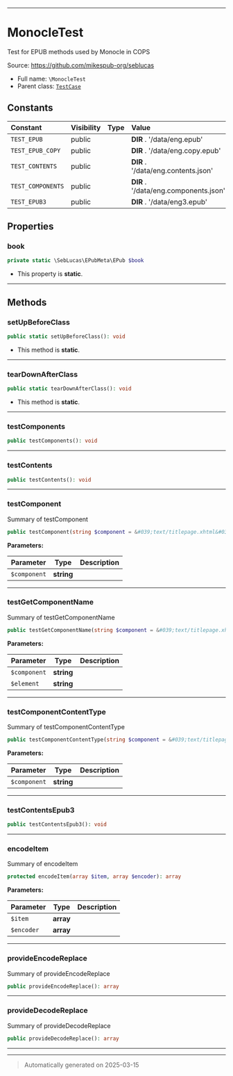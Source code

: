 ***

# MonocleTest

Test for EPUB methods used by Monocle in COPS

Source: https://github.com/mikespub-org/seblucas

* Full name: `\MonocleTest`
* Parent class: [`TestCase`](./PHPUnit/Framework/TestCase.md)


## Constants

| Constant | Visibility | Type | Value |
|:---------|:-----------|:-----|:------|
|`TEST_EPUB`|public| |__DIR__ . &#039;/data/eng.epub&#039;|
|`TEST_EPUB_COPY`|public| |__DIR__ . &#039;/data/eng.copy.epub&#039;|
|`TEST_CONTENTS`|public| |__DIR__ . &#039;/data/eng.contents.json&#039;|
|`TEST_COMPONENTS`|public| |__DIR__ . &#039;/data/eng.components.json&#039;|
|`TEST_EPUB3`|public| |__DIR__ . &#039;/data/eng3.epub&#039;|

## Properties


### book



```php
private static \SebLucas\EPubMeta\EPub $book
```



* This property is **static**.


***

## Methods


### setUpBeforeClass



```php
public static setUpBeforeClass(): void
```



* This method is **static**.








***

### tearDownAfterClass



```php
public static tearDownAfterClass(): void
```



* This method is **static**.








***

### testComponents



```php
public testComponents(): void
```












***

### testContents



```php
public testContents(): void
```












***

### testComponent

Summary of testComponent

```php
public testComponent(string $component = &#039;text/titlepage.xhtml&#039;): void
```








**Parameters:**

| Parameter | Type | Description |
|-----------|------|-------------|
| `$component` | **string** |  |





***

### testGetComponentName

Summary of testGetComponentName

```php
public testGetComponentName(string $component = &#039;text/titlepage.xhtml&#039;, string $element = &#039;../images/cover.jpg&#039;): void
```








**Parameters:**

| Parameter | Type | Description |
|-----------|------|-------------|
| `$component` | **string** |  |
| `$element` | **string** |  |





***

### testComponentContentType

Summary of testComponentContentType

```php
public testComponentContentType(string $component = &#039;text/titlepage.xhtml&#039;): void
```








**Parameters:**

| Parameter | Type | Description |
|-----------|------|-------------|
| `$component` | **string** |  |





***

### testContentsEpub3



```php
public testContentsEpub3(): void
```












***

### encodeItem

Summary of encodeItem

```php
protected encodeItem(array $item, array $encoder): array
```








**Parameters:**

| Parameter | Type | Description |
|-----------|------|-------------|
| `$item` | **array** |  |
| `$encoder` | **array** |  |





***

### provideEncodeReplace

Summary of provideEncodeReplace

```php
public provideEncodeReplace(): array
```












***

### provideDecodeReplace

Summary of provideDecodeReplace

```php
public provideDecodeReplace(): array
```












***


***
> Automatically generated on 2025-03-15
